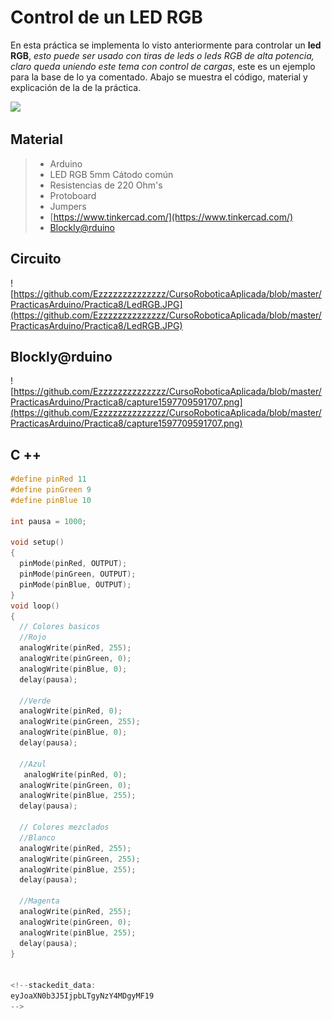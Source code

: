 # Control de un LED RGB

En esta práctica se implementa lo visto anteriormente para controlar un **led RGB**, _esto puede ser usado con tiras de leds o leds RGB de alta potencia, claro queda uniendo este tema con control de cargas_, este es un ejemplo para la base de lo ya comentado. Abajo se muestra el código, material y explicación de la de la práctica.

![](https://dynamoelectronics.com/wp-content/uploads/2017/08/RGB-animation-funcion.gif)

## Material 
> - Arduino
> - LED RGB 5mm Cátodo común
> - Resistencias de 220 Ohm's
> - Protoboard
> - Jumpers
> - [https://www.tinkercad.com/](https://www.tinkercad.com/)
> - [Blockly@rduino](https://technologiescollege.github.io/Blockly-at-rduino/index.html)


## Circuito
![https://github.com/Ezzzzzzzzzzzzzz/CursoRoboticaAplicada/blob/master/PracticasArduino/Practica8/LedRGB.JPG](https://github.com/Ezzzzzzzzzzzzzz/CursoRoboticaAplicada/blob/master/PracticasArduino/Practica8/LedRGB.JPG)

## Blockly@rduino
![https://github.com/Ezzzzzzzzzzzzzz/CursoRoboticaAplicada/blob/master/PracticasArduino/Practica8/capture1597709591707.png](https://github.com/Ezzzzzzzzzzzzzz/CursoRoboticaAplicada/blob/master/PracticasArduino/Practica8/capture1597709591707.png)

## C ++
```c
#define pinRed 11
#define pinGreen 9
#define pinBlue 10

int pausa = 1000;

void setup()
{
  pinMode(pinRed, OUTPUT);
  pinMode(pinGreen, OUTPUT);
  pinMode(pinBlue, OUTPUT);
}
void loop()
{
  // Colores basicos
  //Rojo
  analogWrite(pinRed, 255);
  analogWrite(pinGreen, 0);
  analogWrite(pinBlue, 0);
  delay(pausa);
  
  //Verde
  analogWrite(pinRed, 0);
  analogWrite(pinGreen, 255);
  analogWrite(pinBlue, 0);
  delay(pausa);
  
  //Azul
   analogWrite(pinRed, 0);
  analogWrite(pinGreen, 0);
  analogWrite(pinBlue, 255);
  delay(pausa);
  
  // Colores mezclados
  //Blanco
  analogWrite(pinRed, 255);
  analogWrite(pinGreen, 255);
  analogWrite(pinBlue, 255);
  delay(pausa);

  //Magenta
  analogWrite(pinRed, 255);
  analogWrite(pinGreen, 0);
  analogWrite(pinBlue, 255);
  delay(pausa);
}


<!--stackedit_data:
eyJoaXN0b3J5IjpbLTgyNzY4MDgyMF19
-->
